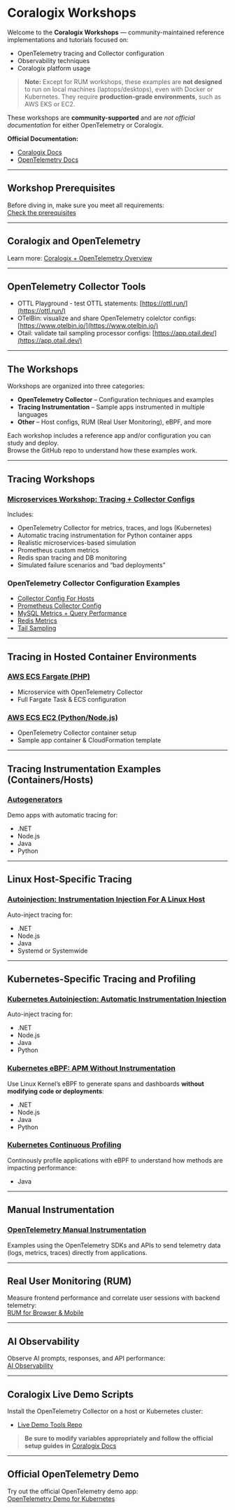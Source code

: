 # Coralogix Workshops

Welcome to the **Coralogix Workshops** — community-maintained reference implementations and tutorials focused on:

- OpenTelemetry tracing and Collector configuration
- Observability techniques
- Coralogix platform usage

> **Note:** Except for RUM workshops, these examples are **not designed** to run on local machines (laptops/desktops), even with Docker or Kubernetes. They require **production-grade environments**, such as AWS EKS or EC2.

These workshops are **community-supported** and are *not official documentation* for either OpenTelemetry or Coralogix.

**Official Documentation:**

- [Coralogix Docs](https://coralogix.com/docs/)
- [OpenTelemetry Docs](https://opentelemetry.io/)

---

## Workshop Prerequisites

Before diving in, make sure you meet all requirements:  
[Check the prerequisites](prereqs.md)

---

## Coralogix and OpenTelemetry

Learn more: [Coralogix + OpenTelemetry Overview](https://coralogix.com/docs/opentelemetry/getting-started/)

---

## OpenTelemetry Collector Tools  

- OTTL Playground - test OTTL statements: [https://ottl.run/](https://ottl.run/)  
- OTelBin: visualize and share OpenTelemetry colelctor configs: [https://www.otelbin.io/](https://www.otelbin.io/)  
- Otail: validate tail sampling processor configs: [https://app.otail.dev/](https://app.otail.dev/)  

---

## The Workshops

Workshops are organized into three categories:

- **OpenTelemetry Collector** – Configuration techniques and examples
- **Tracing Instrumentation** – Sample apps instrumented in multiple languages
- **Other** – Host configs, RUM (Real User Monitoring), eBPF, and more

Each workshop includes a reference app and/or configuration you can study and deploy.  
Browse the GitHub repo to understand how these examples work.

---

## Tracing Workshops

### [Microservices Workshop: Tracing + Collector Configs](otel/microservices/index.md)

Includes:

- OpenTelemetry Collector for metrics, traces, and logs (Kubernetes)
- Automatic tracing instrumentation for Python container apps
- Realistic microservices-based simulation
- Prometheus custom metrics
- Redis span tracing and DB monitoring
- Simulated failure scenarios and “bad deployments”

### OpenTelemetry Collector Configuration Examples

- [Collector Config For Hosts](otel/host/index.md)
- [Prometheus Collector Config](otel/prometheus/index.md)
- [MySQL Metrics + Query Performance](otel/mysql/index.md)
- [Redis Metrics](otel/redis/index.md)
- [Tail Sampling](otel/tailsampling/index.md)

---

## Tracing in Hosted Container Environments

### [AWS ECS Fargate (PHP)](otel/ecs-fargate/index.md)

- Microservice with OpenTelemetry Collector
- Full Fargate Task & ECS configuration

### [AWS ECS EC2 (Python/Node.js)](otel/ecs-ec2/index.md)

- OpenTelemetry Collector container setup
- Sample app container & CloudFormation template

---

## Tracing Instrumentation Examples (Containers/Hosts)

### [Autogenerators](otel/autogenerators/index.md)

Demo apps with automatic tracing for:

- .NET
- Node.js
- Java
- Python

---

## Linux Host-Specific Tracing

### [Autoinjection: Instrumentation Injection For A Linux Host](otel/autoinjection-linuxhost/index.md)

Auto-inject tracing for:

- .NET
- Node.js
- Java
- Systemd or Systemwide

---

## Kubernetes-Specific Tracing and Profiling

### [Kubernetes Autoinjection: Automatic Instrumentation Injection](otel/autoinjection-k8s/index.md)

Auto-inject tracing for:

- .NET
- Node.js
- Java
- Python

### [Kubernetes eBPF: APM Without Instrumentation](otel/ebpf/index.md)

Use Linux Kernel’s eBPF to generate spans and dashboards **without modifying code or deployments**:

- .NET
- Node.js
- Java
- Python

### [Kubernetes Continuous Profiling](otel/profiling/index.md)

Continously profile applications with eBPF to understand how methods are impacting performance:

- Java

---

## Manual Instrumentation

### [OpenTelemetry Manual Instrumentation](otel/manual-instrumentation/index.md)

Examples using the OpenTelemetry SDKs and APIs to send telemetry data (logs, metrics, traces) directly from applications.

---

## Real User Monitoring (RUM)

Measure frontend performance and correlate user sessions with backend telemetry:  
[RUM for Browser & Mobile](rum/index.md)

---

## AI Observability

Observe AI prompts, responses, and API performance:  
[AI Observability](ai/index.md)

---

## Coralogix Live Demo Scripts

Install the OpenTelemetry Collector on a host or Kubernetes cluster:

- [Live Demo Tools Repo](https://github.com/coralogix/workshops/tree/master/livedemotools)

> **Be sure to modify variables appropriately and follow the official setup guides in** [Coralogix Docs](https://coralogix.com/docs/)

---

## Official OpenTelemetry Demo

Try out the official OpenTelemetry demo app:  
[OpenTelemetry Demo for Kubernetes](otel/opentelemetrydemo/index.md)
